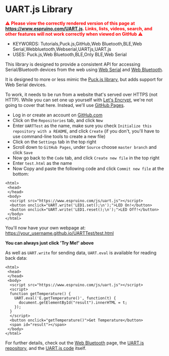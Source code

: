 <!--- Copyright (c) 2016 Gordon Williams, Pur3 Ltd. See the file LICENSE for copying permission. -->
UART.js Library
===============

<span style="color:red">:warning: **Please view the correctly rendered version of this page at https://www.espruino.com/UART.js. Links, lists, videos, search, and other features will not work correctly when viewed on GitHub** :warning:</span>

* KEYWORDS: Tutorials,Puck.js,GitHub,Web Bluetooth,BLE,Web Serial,Webbluetooth,Webserial,UARTjs,UART.js
* USES: Puck.js,Web Bluetooth,BLE,Only BLE,Web Serial

This library is designed to provide a consistent API for accessing Serial/Bluetooth devices from the web using [Web Serial](https://codelabs.developers.google.com/codelabs/web-serial/#0) and [Web Bluetooth](https://developers.google.com/web/updates/2015/07/interact-with-ble-devices-on-the-web).

It is designed to more or less mimic the [Puck.js library](http://www.espruino.com/Web+Bluetooth), but adds support for Web Serial devices.

To work, it needs to be run from a website that's served over HTTPS
(not HTTP). While you can set one up yourself with [Let's Encrypt](https://letsencrypt.org/),
we're not going to cover that here. Instead, we'll use [GitHub Pages](https://pages.github.com/).

* Log in or create an account on [GitHub.com](https://github.com)
* Click on the `Repositories` tab, and click `New`
* Enter `UARTTest` as the name, make sure you check `Initialize this repository with a README`,
and click `Create` (if you don't, you'll have to use command-line tools to create a new file)
* Click on the `Settings` tab in the top right
* Scroll down to `GitHub Pages`, under `Source` choose `master branch` and click `Save`
* Now go back to the `Code` tab, and click `Create new file` in the top right
* Enter `test.html` as the name
* Now Copy and paste the following code and click `Commit new file` at the bottom:

```HTML_demo_link
<html>
 <head>
 </head>
 <body>
  <script src="https://www.espruino.com/js/uart.js"></script>
  <button onclick="UART.write('LED1.set();\n');">LED On!</button>
  <button onclick="UART.write('LED1.reset();\n');">LED Off!</button>
 </body>
</html>
```

You'll now have your own webpage at: https://your_username.github.io/UARTTest/test.html

**You can always just click 'Try Me!' above**

As well as `UART.write` for sending data, `UART.eval` is available for reading back data:

```HTML_demo_link
<html>
 <head>
 </head>
 <body>
  <script src="https://www.espruino.com/js/uart.js"></script>
  <script>
  function getTemperature() {
    UART.eval('E.getTemperature()', function(t) {
      document.getElementById("result").innerHTML = t;
    });
  }
  </script>
  <button onclick="getTemperature()">Get Temperature</button>
  <span id="result"></span>
 </body>
</html>
```



For further details, check out the [Web Bluetooth](/Web+Bluetooth) page,
the [UART.js repository](https://github.com/espruino/EspruinoWebTools), and the
[UART.js code](https://github.com/espruino/EspruinoWebTools/blob/master/uart.js) itself.
